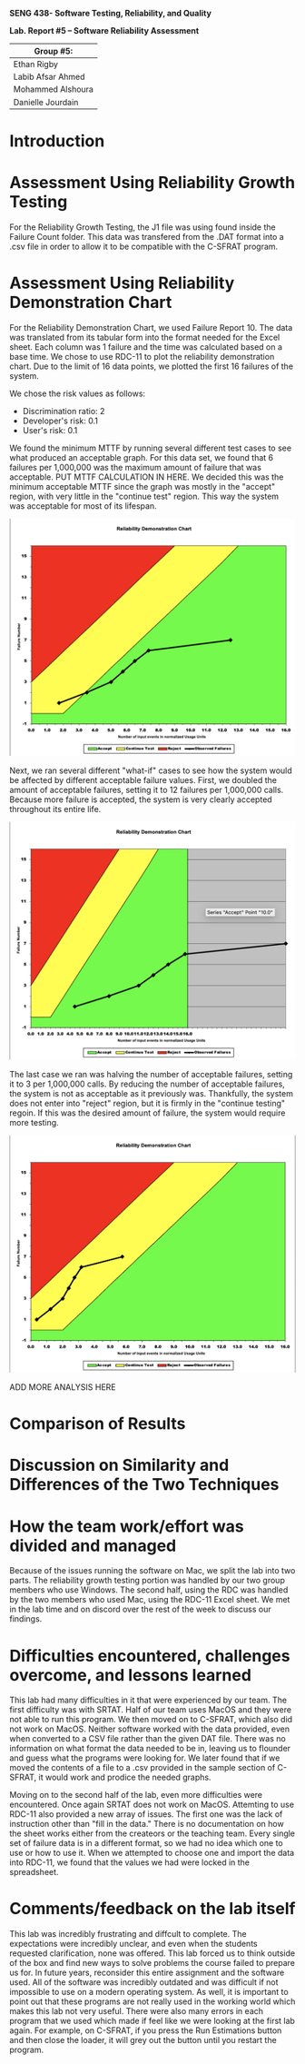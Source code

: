 **SENG 438- Software Testing, Reliability, and Quality**

**Lab. Report \#5 – Software Reliability Assessment**

| Group \#5:        |
| ------------------|
| Ethan Rigby       |
| Labib Afsar Ahmed |
| Mohammed Alshoura |
| Danielle Jourdain |

# Introduction

# Assessment Using Reliability Growth Testing

For the Reliability Growth Testing, the J1 file was using found inside the Failure Count folder. This data was transfered from the .DAT format into a .csv file in order to allow it to be compatible with the C-SFRAT program.

# Assessment Using Reliability Demonstration Chart

For the Reliability Demonstration Chart, we used Failure Report 10. The data was translated from its tabular form into the format needed for the Excel sheet. Each column was 1 failure and the time was calculated based on a base time. We chose to use RDC-11 to plot the reliability demonstration chart. Due to the limit of 16 data points, we plotted the first 16 failures of the system.

We chose the risk values as follows:

- Discrimination ratio: 2
- Developer's risk: 0.1
- User's risk: 0.1

We found the minimum MTTF by running several different test cases to see what produced an acceptable graph. For this data set, we found that 6 failures per 1,000,000 was the maximum amount of failure that was acceptable. PUT MTTF CALCULATION IN HERE. We decided this was the minimum acceptable MTTF since the graph was mostly in the "accept" region, with very little in the "continue test" region. This way the system was acceptable for most of its lifespan.

![RDC with 6 failures](./media/rdc/mttf6.png)

Next, we ran several different "what-if" cases to see how the system would be affected by different acceptable failure values. First, we doubled the amount of acceptable failures, setting it to 12 failures per 1,000,000 calls. Because more failure is accepted, the system is very clearly accepted throughout its entire life.

![RDC with 12 failures](./media/rdc/mttf12.png)

The last case we ran was halving the number of acceptable failures, setting it to 3 per 1,000,000 calls. By reducing the number of acceptable failures, the system is not as acceptable as it previously was. Thankfully, the system does not enter into "reject" region, but it is firmly in the "continue testing" regoin. If this was the desired amount of failure, the system would require more testing.

![RDC with 3 failures](./media/rdc/mttf3.png)

ADD MORE ANALYSIS HERE

# Comparison of Results

# Discussion on Similarity and Differences of the Two Techniques

# How the team work/effort was divided and managed

Because of the issues running the software on Mac, we split the lab into two parts. The reliability growth testing portion was handled by our two group members who use Windows. The second half, using the RDC was handled by the two members who used Mac, using the RDC-11 Excel sheet. We met in the lab time and on discord over the rest of the week to discuss our findings.

# Difficulties encountered, challenges overcome, and lessons learned

This lab had many difficulties in it that were experienced by our team. The first difficulty was with SRTAT. Half of our team uses MacOS and they were not able to run this program. We then moved on to C-SFRAT, which also did not work on MacOS. Neither software worked with the data provided, even when converted to a CSV file rather than the given DAT file. There was no information on what format the data needed to be in, leaving us to flounder and guess what the programs were looking for. We later found that if we moved the contents of a file to a .csv provided in the sample section of C-SFRAT, it would work and prodice the needed graphs.

Moving on to the second half of the lab, even more difficulties were encountered. Once again SRTAT does not work on MacOS. Attemting to use RDC-11 also provided a new array of issues. The first one was the lack of instruction other than "fill in the data." There is no documentation on how the sheet works either from the createors or the teaching team. Every single set of failure data is in a different format, so we had no idea which one to use or how to use it. When we attempted to choose one and import the data into RDC-11, we found that the values we had were locked in the spreadsheet.

# Comments/feedback on the lab itself

This lab was incredibly frustrating and diffcult to complete. The expectations were incredibly unclear, and even when the students requested clarification, none was offered. This lab forced us to think outside of the box and find new ways to solve problems the course failed to prepare us for. In future years, reconsider this entire assignment and the software used. All of the software was incredibly outdated and was difficult if not impossible to use on a modern operating system. As well, it is important to point out that these programs are not really used in the working world which makes this lab not very useful. There were also many errors in each program that we used which made if feel like we were looking at the first lab again. For example, on C-SFRAT, if you press the Run Estimations button and then close the loader, it will grey out the button until you restart the program.
